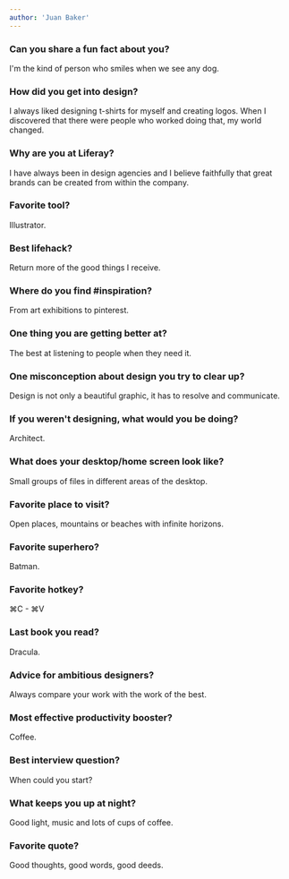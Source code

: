 ```yaml
---
author: 'Juan Baker'
---
```


### Can you share a fun fact about you?

I'm the kind of person who smiles when we see any dog.

### How did you get into design?

I always liked designing t-shirts for myself and creating logos. When I discovered that there were people who worked doing that, my world changed.

### Why are you at Liferay?

I have always been in design agencies and I believe faithfully that great brands can be created from within the company.

### Favorite tool?

Illustrator.

### Best lifehack?

Return more of the good things I receive.

### Where do you find #inspiration?

From art exhibitions to pinterest.

### One thing you are getting better at?

The best at listening to people when they need it.

### One misconception about design you try to clear up?

Design is not only a beautiful graphic, it has to resolve and communicate.

### If you weren't designing, what would you be doing?

Architect.

### What does your desktop/home screen look like?

Small groups of files in different areas of the desktop.

### Favorite place to visit?

Open places, mountains or beaches with infinite horizons.

### Favorite superhero?

Batman.

### Favorite hotkey?

⌘C - ⌘V

### Last book you read?

Dracula.

### Advice for ambitious designers?

Always compare your work with the work of the best.

### Most effective productivity booster?

Coffee.

### Best interview question?

When could you start?

### What keeps you up at night?

Good light, music and lots of cups of coffee.

### Favorite quote?

Good thoughts, good words, good deeds.